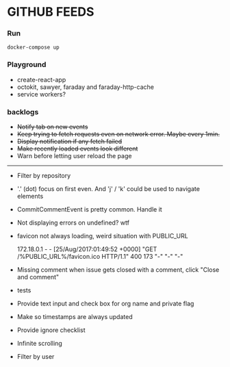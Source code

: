 # GITHUB FEEDS

### Run

```
docker-compose up
```
### Playground

- create-react-app
- octokit, sawyer, faraday and faraday-http-cache
- service workers?

### backlogs

- ~~Notify tab on new events~~
- ~~Keep trying to fetch requests even on network error. Maybe every 1min.~~
- ~~Display notification if any fetch failed~~
- ~~Make recently loaded events look different~~
- Warn before letting user reload the page

---

- Filter by repository
- '.' (dot) focus on first even. And 'j' / 'k' could be used to navigate elements
- CommitCommentEvent is pretty common. Handle it
- Not displaying errors on undefined? wtf
- favicon not always loading, weird situation with PUBLIC_URL

    172.18.0.1 - - [25/Aug/2017:01:49:52 +0000] "GET /%PUBLIC_URL%/favicon.ico HTTP/1.1" 400 173 "-" "-" "-"

- Missing comment when issue gets closed with a comment, click "Close and comment"
- tests
- Provide text input and check box for org name and private flag
- Make so timestamps are always updated
- Provide ignore checklist
- Infinite scrolling
- Filter by user
